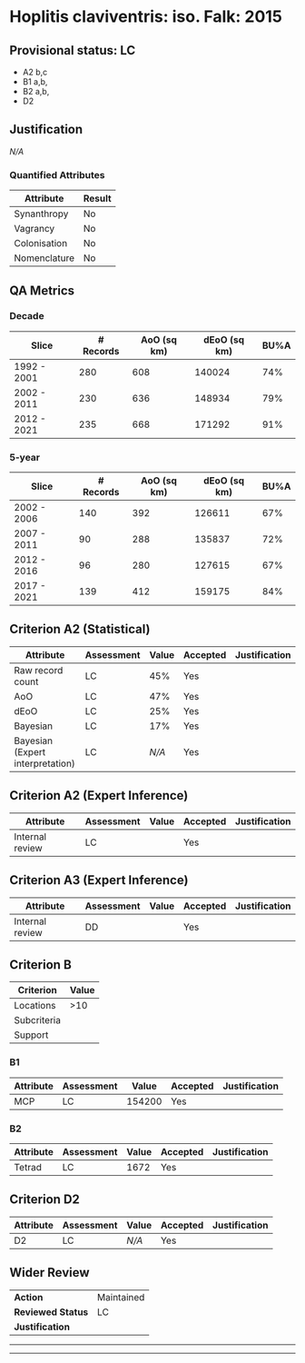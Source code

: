# Hoplitis claviventris: iso. Falk: 2015
## Provisional status: LC
- A2 b,c
- B1 a,b, 
- B2 a,b, 
- D2

## Justification
*N/A*
### Quantified Attributes
|Attribute|Result|
|---|---|
|Synanthropy|No|
|Vagrancy|No|
|Colonisation|No|
|Nomenclature|No|
## QA Metrics
### Decade
| Slice | # Records | AoO (sq km) | dEoO (sq km) |BU%A |
|---|---|---|---|---|
|1992 - 2001|280|608|140024|74%|
|2002 - 2011|230|636|148934|79%|
|2012 - 2021|235|668|171292|91%|
### 5-year
| Slice | # Records | AoO (sq km) | dEoO (sq km) |BU%A |
|---|---|---|---|---|
|2002 - 2006|140|392|126611|67%|
|2007 - 2011|90|288|135837|72%|
|2012 - 2016|96|280|127615|67%|
|2017 - 2021|139|412|159175|84%|
## Criterion A2 (Statistical)
|Attribute|Assessment|Value|Accepted|Justification
|---|---|---|---|---|
|Raw record count|LC|45%|Yes||
|AoO|LC|47%|Yes||
|dEoO|LC|25%|Yes||
|Bayesian|LC|17%|Yes||
|Bayesian (Expert interpretation)|LC|*N/A*|Yes||
## Criterion A2 (Expert Inference)
|Attribute|Assessment|Value|Accepted|Justification
|---|---|---|---|---|
|Internal review|LC||Yes||
## Criterion A3 (Expert Inference)
|Attribute|Assessment|Value|Accepted|Justification
|---|---|---|---|---|
|Internal review|DD||Yes||
## Criterion B
|Criterion| Value|
|---|---|
|Locations|>10|
|Subcriteria||
|Support||
### B1
|Attribute|Assessment|Value|Accepted|Justification
|---|---|---|---|---|
|MCP|LC|154200|Yes||
### B2
|Attribute|Assessment|Value|Accepted|Justification
|---|---|---|---|---|
|Tetrad|LC|1672|Yes||
## Criterion D2
|Attribute|Assessment|Value|Accepted|Justification
|---|---|---|---|---|
|D2|LC|*N/A*|Yes||
## Wider Review
|  |  |
|---|---|
|**Action**|Maintained|
|**Reviewed Status**|LC|
|**Justification**||
---
 ---
 <br><br>
 
